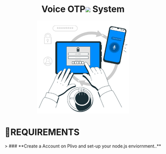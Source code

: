 <h1 align="center">Voice OTP<img src="https://media2.giphy.com/media/L3u0T2DZ3D55srukju/200w.webp?cid=ecf05e4751k017q7jl5zculuvev8lurnwzs32lfcjdxcns1h&rid=200w.webp&ct=s"width="55px"> System</h1>
<p align="center">
  <img src="https://raw.githubusercontent.com/divyanshojha99/PICBOX/5b147ac536961d7af6e940134298123fc24da964/two-factor-authentication-img.svg" height="300" breadth="400"/>
</p>

<h1>🚀REQUIREMENTS</h1>
> ### **Create a Account on Plivo and set-up your node.js enviornment..**   

   
